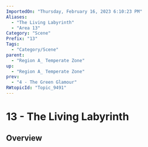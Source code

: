 ```yaml
---
ImportedOn: "Thursday, February 16, 2023 6:10:23 PM"
Aliases:
  - "The Living Labyrinth"
  - "Area 13"
Category: "Scene"
Prefix: "13"
Tags:
  - "Category/Scene"
parent:
  - "Region A_ Temperate Zone"
up:
  - "Region A_ Temperate Zone"
prev:
  - "4 - The Green Glamour"
RWtopicId: "Topic_9491"
---
```

# 13 - The Living Labyrinth
## Overview
